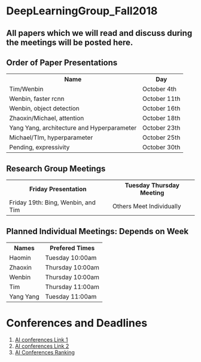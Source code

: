 # DeepLearningGroup_Fall2018
<H2>All papers which we will read and discuss during the meetings will be posted here.</H2>


<H2>Order of Paper Presentations</H2>
<table style="width:100%">
  <tr>
    <th>Name</th>
    <th>Day</th>
  </tr>
  <tr>
    <td>Tim/Wenbin</td>
    <td>October 4th</td>
  </tr>
    <tr>
    <td>Wenbin, faster rcnn</td>
    <td>October 11th</td>
  </tr>
  <tr>
    <td>Wenbin, object detection</td>
    <td>October 16th</td>
  </tr>
   <tr>
    <td>Zhaoxin/Michael, attention</td>
    <td>October 18th</td>
  </tr>
    <tr>
    <td>Yang Yang, architecture and Hyperparameter</td>
    <td>October 23th</td>
  </tr>
  <tr>
    <td>Michael/TIm, hyperparameter</td>
    <td>October 25th</td>
  </tr>
   
   <tr>
    <td>Pending, expressivity</td>
    <td>October 30th</td>
  </tr>
  
</table>

<H2>Research Group Meetings</H2>
<table style="width:100%">
  <tr>
     <th>Friday Presentation</th>
     <th>Tuesday Thursday Meeting</th>
  </tr>
    <tr>
    <td>Friday 19th: Bing, Wenbin, and Tim </td>
    <td>Others Meet Individually</td>
  </tr>
</table>


<H2>Planned Individual Meetings: Depends on Week </H2>
<table style="width:100%">
  <tr>
     <th>Names</th>
     <th>Prefered Times</th>
  </tr>
    <tr>
      <td>Haomin</td>
      <td>Tuesday 10:00am</td>
    </tr>
  <tr>
      <td>Zhaoxin</td>
      <td>Thursday 10:00am</td>
  </tr>
     <tr>
      <td>Wenbin </td>
      <td>Thursday 10:00am</td>
    </tr>
    <tr>
      <td>Tim </td>
      <td>Thursday 11:00am</td>
    </tr>
    <tr>
      <td>Yang Yang</td>
      <td>Tuesday 11:00am</td>
  </tr>
</table>


<H1> Conferences and Deadlines </H1>
<ol>
    <li>  <a href = "https://jackietseng.github.io/conference_call_for_paper/2018-2019-conferences.html"> AI conferences Link 1 </a></li>
    <li>  <a href = "http://www.guide2research.com/topconf/machine-learning"> AI conferences Link 2</a></li>
    <li> <a href = "http://www.cs.jhu.edu/%7Etaochen/SoC_Conference_Ranking.html?from=singlemessage"> AI Conferences Ranking</a></li>
</ol>
